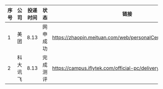 |序号|公司|投递时间|状态|链接|
|--|--|--|--|--|
|1|美团|8.13|网申成功|https://zhaopin.meituan.com/web/personalCenter/deliveryRecord|
|2|科大讯飞|8.13|完成测评|https://campus.iflytek.com/official-pc/delivery|
